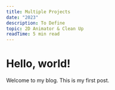 ```yaml
---
title: Multiple Projects
date: "2023"
description: To Define
topic: 2D Animator & Clean Up
readTime: 5 min read
---
```


# Hello, world!

Welcome to my blog. This is my first post.
